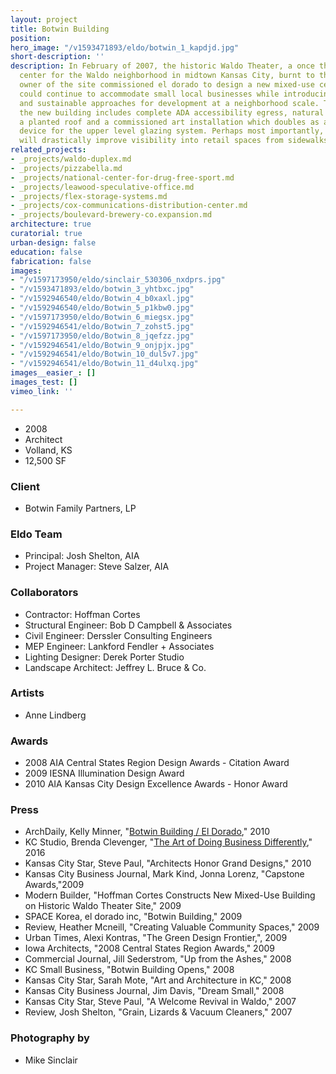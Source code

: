 ```yaml
---
layout: project
title: Botwin Building
position: 
hero_image: "/v1593471893/eldo/botwin_1_kapdjd.jpg"
short-description: ''
description: In February of 2007, the historic Waldo Theater, a once thriving cultural
  center for the Waldo neighborhood in midtown Kansas City, burnt to the ground. The
  owner of the site commissioned el dorado to design a new mixed-use center which
  could continue to accommodate small local businesses while introducing accessible
  and sustainable approaches for development at a neighborhood scale. The design for
  the new building includes complete ADA accessibility egress, natural ventilation,
  a planted roof and a commissioned art installation which doubles as a sun screening
  device for the upper level glazing system. Perhaps most importantly, the new center
  will drastically improve visibility into retail spaces from sidewalks and roadways.
related_projects:
- _projects/waldo-duplex.md
- _projects/pizzabella.md
- _projects/national-center-for-drug-free-sport.md
- _projects/leawood-speculative-office.md
- _projects/flex-storage-systems.md
- _projects/cox-communications-distribution-center.md
- _projects/boulevard-brewery-co.expansion.md
architecture: true
curatorial: true
urban-design: false
education: false
fabrication: false
images:
- "/v1597173950/eldo/sinclair_530306_nxdprs.jpg"
- "/v1593471893/eldo/botwin_3_yhtbxc.jpg"
- "/v1592946540/eldo/Botwin_4_b0xaxl.jpg"
- "/v1592946540/eldo/Botwin_5_p1kbw0.jpg"
- "/v1597173950/eldo/Botwin_6_miegsx.jpg"
- "/v1592946541/eldo/Botwin_7_zohst5.jpg"
- "/v1597173950/eldo/Botwin_8_jqefzz.jpg"
- "/v1592946541/eldo/Botwin_9_onjpjx.jpg"
- "/v1592946541/eldo/Botwin_10_dul5v7.jpg"
- "/v1592946541/eldo/Botwin_11_d4ulxq.jpg"
images__easier_: []
images_test: []
vimeo_link: ''

---
```

* 2008
* Architect
* Volland, KS
* 12,500 SF

### Client

* Botwin Family Partners, LP

### Eldo Team

* Principal: Josh Shelton, AIA
* Project Manager: Steve Salzer, AIA

### Collaborators

* Contractor: Hoffman Cortes
* Structural Engineer: Bob D Campbell & Associates
* Civil Engineer: Derssler Consulting Engineers
* MEP Engineer: Lankford Fendler + Associates
* Lighting Designer: Derek Porter Studio
* Landscape Architect: Jeffrey L. Bruce & Co.

### Artists

* Anne Lindberg

### Awards

* 2008 AIA Central States Region Design Awards - Citation Award
* 2009 IESNA Illumination Design Award
* 2010 AIA Kansas City Design Excellence Awards - Honor Award

### Press

* ArchDaily, Kelly Minner, "[Botwin Building / El Dorado](https://www.archdaily.com/97663/botwin-building-el-dorado)," 2010
* KC Studio, Brenda Clevenger, "[The Art of Doing Business Differently](http://kcstudio.org/the-art-of-doing-business-differently-artskc/ )," 2016
* Kansas City Star, Steve Paul, "Architects Honor Grand Designs," 2010
* Kansas City Business Journal, Mark Kind, Jonna Lorenz, "Capstone Awards,"2009
* Modern Builder, "Hoffman Cortes Constructs New Mixed-Use Building on Historic Waldo Theater Site," 2009
* SPACE Korea, el dorado inc, "Botwin Building," 2009
* Review, Heather Mcneill, "Creating Valuable Community Spaces," 2009
* Urban Times, Alexi Kontras, "The Green Design Frontier,", 2009
* Iowa Architects, "2008 Central States Region Awards," 2009
* Commercial Journal, Jill Sederstrom, "Up from the Ashes," 2008
* KC Small Business, "Botwin Building Opens," 2008
* Kansas City Star, Sarah Mote, "Art and Architecture in KC," 2008
* Kansas City Business Journal, Jim Davis, "Dream Small," 2008
* Kansas City Star, Steve Paul, "A Welcome Revival in Waldo," 2007
* Review, Josh Shelton, "Grain, Lizards & Vacuum Cleaners," 2007

### Photography by

* Mike Sinclair